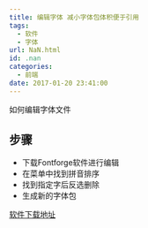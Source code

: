 ```yaml
---
title: 编辑字体 减小字体包体积便于引用
tags:
  - 软件
  - 字体
url: NaN.html
id: .nan
categories:
  - 前端
date: 2017-01-20 23:41:00
---
```


如何编辑字体文件

步骤
--

*   下载Fontforge软件进行编辑
*   在菜单中找到拼音排序
*   找到指定字后反选删除
*   生成新的字体包

[软件下载地址](https://github.com/fontforge/fontforge/releases/download/20161005/FontForge-2016-10-04-Windows.exe)